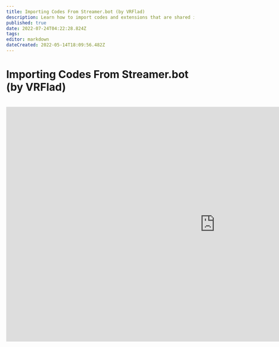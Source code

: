 ```yaml
---
title: Importing Codes From Streamer.bot (by VRFlad)
description: Learn how to import codes and extensions that are shared in the community.
published: true
date: 2022-07-24T04:22:28.824Z
tags: 
editor: markdown
dateCreated: 2022-05-14T18:09:56.482Z
---
```


# Importing Codes From Streamer.bot (by VRFlad)
<br>
<iframe width="1120" height="630" src="https://www.youtube.com/embed/KtAjK6KlnCQ" title="YouTube video player" frameborder="0" allow="accelerometer; autoplay; clipboard-write; encrypted-media; gyroscope; picture-in-picture" allowfullscreen></iframe>